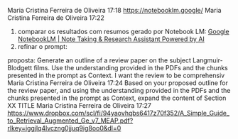 Maria Cristina Ferreira de Oliveira
17:18
https://notebooklm.google/
Maria Cristina Ferreira de Oliveira
17:22
1. comparar os resultados com resumos gerado por Notebook LM: [Google NotebookLM | Note Taking & Research Assistant Powered by AI](https://notebooklm.google/)
2. refinar o prompt: 

proposta: Generate an outline of a review paper on the subject Langmuir-Blodgett films. Use the understanding provided in the PDFs and the chunks presented in the prompt as Context. I want the review to be comprehensiv
Maria Cristina Ferreira de Oliveira
17:24
Based on your proposed outline for the review paper, and using the understanding provided in the PDFs and the chunks presented in the prompt as Context, expand the content of Section XX TITLE
Maria Cristina Ferreira de Oliveira
17:27
https://www.dropbox.com/scl/fi/94yaovhqbs6417z70f352/A_Simple_Guide_to_Retrieval_Augmented_Ge_v7_MEAP.pdf?rlkey=iggjlq4lvczng0jjuq9ig8oo0&dl=0